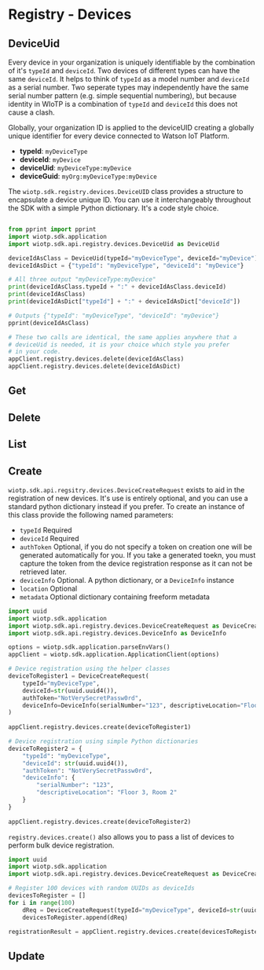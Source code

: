 # Registry - Devices


## DeviceUid

Every device in your organization is uniquely identifiable by the combination of it's `typeId` and `deviceId`.  Two devices of different types can have the same `deviceId`.  It helps to think of `typeId` as a model number and `deviceId` as a serial number.  Two seperate types may independently have the same serial number pattern (e.g. simple sequential numbering), but because identity in WIoTP is a combination of `typeId` and `deviceId` this does not cause a clash.

Globally, your organization ID is applied to the deviceUID creating a globally unique identifier for every device connected to Watson IoT Platform.

- **typeId**: `myDeviceType`
- **deviceId**: `myDevice`
- **deviceUid**: `myDeviceType:myDevice`
- **deviceGuid**: `myOrg:myDeviceType:myDevice`

The `wiotp.sdk.registry.devices.DeviceUID` class provides a structure to encapsulate a device unique ID.  You can use it interchangeably throughout the SDK with a simple Python dictionary.  It's a code style choice.

```python

from pprint import pprint
import wiotp.sdk.application
import wiotp.sdk.api.registry.devices.DeviceUid as DeviceUid

deviceIdAsClass = DeviceUid(typeId="myDeviceType", deviceId="myDevice")
deviceIdAsDict = {"typeId": "myDeviceType", "deviceId": "myDevice"}

# All three output "myDeviceType:myDevice"
print(deviceIdAsClass.typeId + ":" + deviceIdAsClass.deviceId)
print(deviceIdAsClass)
print(deviceIdAsDict["typeId"] + ":" + deviceIdAsDict["deviceId"])

# Outputs {"typeId": "myDeviceType", "deviceId": "myDevice"}
pprint(deviceIdAsClass)

# These two calls are identical, the same applies anywhere that a 
# deviceUid is needed, it is your choice which style you prefer 
# in your code.
appClient.registry.devices.delete(deviceIdAsClass)
appClient.registry.devices.delete(deviceIdAsDict)
```


## Get


## Delete


## List


## Create

`wiotp.sdk.api.regsitry.devices.DeviceCreateRequest` exists to aid in the registration of new devices.  It's use is entirely optional, and you can use a standard python dictionary instead if you prefer.  To create an instance of this class provide the following named parameters:

- `typeId` Required
- `deviceId` Required
- `authToken` Optional, if you do not specify a token on creation one will be generated automatically for you.  If you take a generated toekn, you must capture the token from the device registration response as it can not be retrieved later.
- `deviceInfo` Optional.  A python dictionary, or a `DeviceInfo` instance
- `location` Optional
- `metadata` Optional dictionary containing freeform metadata

```python
import uuid
import wiotp.sdk.application
import wiotp.sdk.api.registry.devices.DeviceCreateRequest as DeviceCreateRequest
import wiotp.sdk.api.registry.devices.DeviceInfo as DeviceInfo

options = wiotp.sdk.application.parseEnvVars()
appClient = wiotp.sdk.application.ApplicationClient(options)

# Device registration using the helper classes
deviceToRegister1 = DeviceCreateRequest(
    typeId="myDeviceType", 
    deviceId=str(uuid.uuid4()), 
    authToken="NotVerySecretPassw0rd",
    deviceInfo=DeviceInfo(serialNumber="123", descriptiveLocation="Floor 3, Room 2")
)
        
appClient.registry.devices.create(deviceToRegister1)

# Device registration using simple Python dictionaries
deviceToRegister2 = {
    "typeId": "myDeviceType", 
    "deviceId": str(uuid.uuid4()), 
    "authToken": "NotVerySecretPassw0rd",
    "deviceInfo": {
        "serialNumber": "123", 
        "descriptiveLocation": "Floor 3, Room 2"
    }
}
        
appClient.registry.devices.create(deviceToRegister2)
```

`registry.devices.create()` also allows you to pass a list of devices to perform bulk device registration.

```python
import uuid
import wiotp.sdk.application
import wiotp.sdk.api.registry.devices.DeviceCreateRequest as DeviceCreateRequest

# Register 100 devices with random UUIDs as deviceIds
devicesToRegister = []
for i in range(100)
    dReq = DeviceCreateRequest(typeId="myDeviceType", deviceId=str(uuid.uuid4())
    devicesToRegister.append(dReq)

registrationResult = appClient.registry.devices.create(devicesToRegister)

```


## Update




